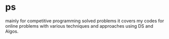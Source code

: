 # ps
mainly for competitive programming solved problems
it covers my codes for online problems with various techniques and approaches using DS and Algos.
